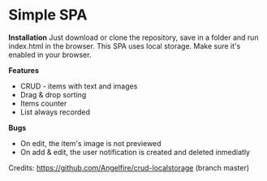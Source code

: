 # Simple SPA 

**Installation**
Just download or clone the repository, save in a folder and run index.html in the browser.
This SPA uses local storage. Make sure it's enabled in your browser.


**Features**
* CRUD - items with text and images
* Drag & drop sorting
* Items counter
* List always recorded

**Bugs**
* On edit, the item's image is not previewed
* On add & edit, the user notification is created and deleted inmediatly

Credits:
https://github.com/Angelfire/crud-localstorage (branch master)
